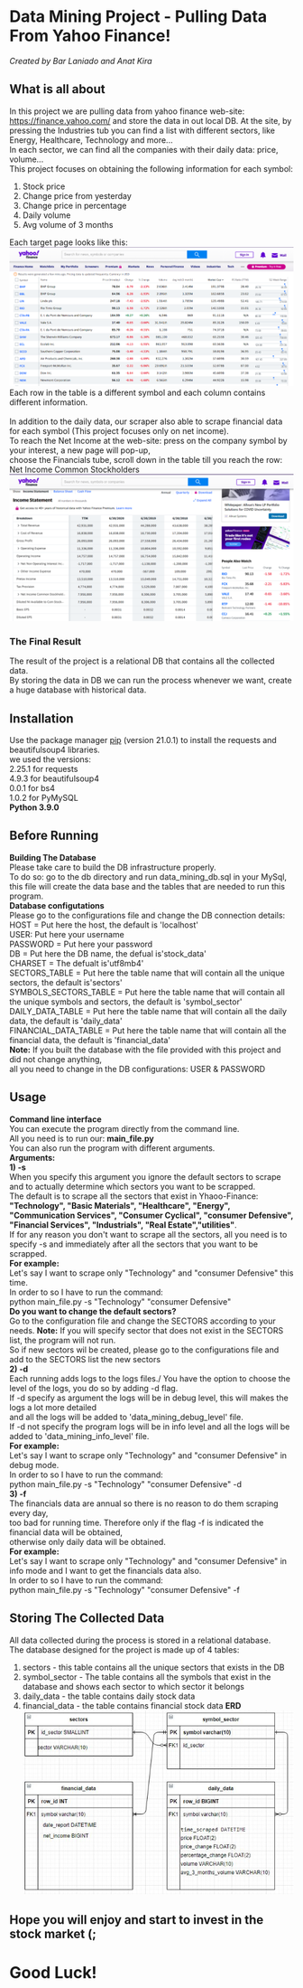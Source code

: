 # Data Mining Project - Pulling Data From Yahoo Finance!
*Created by Bar Laniado and Anat Kira*
## What is all about
In this project we are pulling data from yahoo finance web-site: https://finance.yahoo.com/ and store the data in out local DB.
At the site, by pressing the Industries tub you can find a list with different sectors, like Energy, Healthcare, Technology and more...\
In each sector, we can find all the companies with their daily data: price, volume...\
This project focuses on obtaining the following information for each symbol:
1) Stock price
2) Change price from yesterday
3) Change price in percentage
4) Daily volume
5) Avg volume of 3 months

Each target page looks like this:
![](appendix/daily_data.PNG)
Each row in the table is a different symbol and each column contains different information.\
\
In addition to the daily data, our scraper also able to scrape financial data for each symbol (This project focuses only on net income).\
To reach the Net Income at the web-site: press on the company symbol by your interest, a new page will pop-up,\
choose the Financials tube, scroll down in the table till you reach the row: Net Income Common Stockholders\
![](appendix/net_income.PNG)

### The Final Result
The result of the project is a relational DB that contains all the collected data.\
By storing the data in DB we can run the process whenever we want, create a huge database with historical data.

## Installation

Use the package manager [pip](https://pip.pypa.io/en/stable/) (version 21.0.1) to install the requests and beautifulsoup4 libraries.\
we used the versions:\
2.25.1 for requests\
4.9.3 for beautifulsoup4\
0.0.1 for bs4\
1.0.2 for PyMySQL\
**Python 3.9.0**

## Before Running
**Building The Database**\
Please take care to build the DB infrastructure properly.\
To do so: go to the db directory and run data_mining_db.sql in your MySql,\
this file will create the data base and the tables that are needed to run this program.\
**Database configutations**\
Please go to the configurations file and change the DB connection details:\
HOST = Put here the host, the default is 'localhost'\
USER: Put here your username\
PASSWORD = Put here your password\
DB = Put here the DB name, the defual is'stock_data'\
CHARSET = The defualt is'utf8mb4'\
SECTORS_TABLE = Put here the table name that will contain all the unique sectors, the default is'sectors'\
SYMBOLS_SECTORS_TABLE = Put here the table name that will contain all the unique symbols and sectors, the default is 'symbol_sector'\
DAILY_DATA_TABLE = Put here the table name that will contain all the daily data, the default is 'daily_data'\
FINANCIAL_DATA_TABLE = Put here the table name that will contain all the financial data, the default is 'financial_data'\
**Note:**
If you built the database with the file provided with this project and did not change anything,\
all you need to change in the DB configurations: USER & PASSWORD
## Usage
**Command line interface**\
You can execute the program directly from the command line.\
All you need is to run our: **main_file.py**\
You can also run the program with different arguments.\
**Arguments:**\
**1) -s** \
When you specify this argument you ignore the default sectors to scrape and to actually determine which sectors you want to be scrapped.\
The default is to scrape all the sectors that exist in Yhaoo-Finance:\
**"Technology", "Basic Materials", "Healthcare", "Energy", "Communication Services",
"Consumer Cyclical", "consumer Defensive", "Financial Services", "Industrials", "Real Estate","utilities"**.\
If for any reason you don't want to scrape all the sectors, all you need is to specify -s and immediately after all the sectors that you want to be scrapped.\
**For example:**\
Let's say I want to scrape only "Technology" and "consumer Defensive" this time.\
In order to so I have to run the command:\
python main_file.py -s  "Technology" "consumer Defensive"\
**Do you want to change the default sectors?**\
Go to the configuration file and change the SECTORS according to your needs.
**Note:** If you will specify sector that does not exist in the SECTORS list, the program will not run.\
So if new sectors wil be created, please go to the configurations file and add to the SECTORS list the new sectors\
**2) -d** \
Each running adds logs to the logs files./
You have the option to choose the level of the logs, you do so by adding -d flag.\
If -d specify as argument the logs will be in debug level, this will makes the logs a lot more detailed\
and all the logs will be added to 'data_mining_debug_level' file.\
If -d not specify the program logs will be in info level and all the logs will be added to 'data_mining_info_level' file.\
**For example:**\
Let's say I want to scrape only "Technology" and "consumer Defensive" in debug mode.\
In order to so I have to run the command:\
python main_file.py -s  "Technology" "consumer Defensive" -d \
**3) -f** \
The financials data are annual so there is no reason to do them scraping every day,\
too bad for running time. Therefore only if the flag -f is indicated the financial data will be obtained,\
otherwise only daily data will be obtained.\
**For example:**\
Let's say I want to scrape only "Technology" and "consumer Defensive" in info mode and I want to get the financials data also.\
In order to so I have to run the command:\
python main_file.py -s  "Technology" "consumer Defensive" -f
## Storing The Collected Data
All data collected during the process is stored in a relational database.\
The database designed for the project is made up of 4 tables:
1. sectors - this table contains all the unique sectors that exists in the DB
2. symbol_sector - The table contains all the symbols
 that exist in the database and shows each sector to which sector it belongs
3. daily_data - the table contains daily stock data
4. financial_data  - the table contains financial stock data
**ERD**
\
![](appendix/ERD.JPG)
## Hope you will enjoy and start to invest in the stock market (;
# Good Luck!





